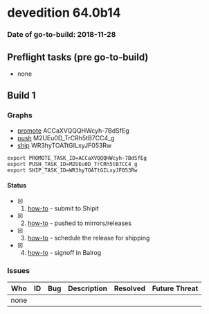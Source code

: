 # devedition 64.0b14

### Date of go-to-build: 2018-11-28

## Preflight tasks (pre go-to-build)
- none

## Build 1  

### Graphs
* [promote](https://tools.taskcluster.net/push-inspector/#/ACCaXVQQQHWcyh-7BdSfEg) ACCaXVQQQHWcyh-7BdSfEg
* [push](https://tools.taskcluster.net/push-inspector/#/M2UEu0D_TrCRh5tB7CC4_g) M2UEu0D_TrCRh5tB7CC4_g
* [ship](https://tools.taskcluster.net/push-inspector/#/WR3hyTOATtGILxyJF053Rw) WR3hyTOATtGILxyJF053Rw
```
export PROMOTE_TASK_ID=ACCaXVQQQHWcyh-7BdSfEg
export PUSH_TASK_ID=M2UEu0D_TrCRh5tB7CC4_g
export SHIP_TASK_ID=WR3hyTOATtGILxyJF053Rw
```


#### Status
- [x] 1.  [how-to](https://wiki.mozilla.org/Release:Release_Automation_on_Mercurial:Starting_a_Release#Submit_to_Ship_It)  - submit to Shipit
- [x] 2.  [how-to](https://github.com/mozilla-releng/releasewarrior-2.0/blob/master/docs/release-promotion/desktop/howto.md#push-artifacts-to-releases-directory)  - pushed to mirrors/releases
- [x] 3.  [how-to](https://github.com/mozilla-releng/releasewarrior-2.0/blob/master/docs/release-promotion/desktop/howto.md#ship-the-release)  - schedule the release for shipping
- [x] 4.  [how-to](https://github.com/mozilla-releng/releasewarrior-2.0/blob/master/docs/release-promotion/desktop/howto.md#obtain-sign-offs-for-changes)  - signoff in Balrog

### Issues
| Who                 | ID               | Bug                                                                 | Description                | Resolved                | Future Threat                |
| ------------------- | ---------------- | ------------------------------------------------------------------- | -------------------------- | ----------------------- | ---------------------------- |
| none | | | | | |

